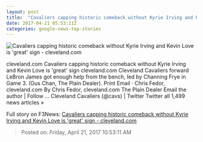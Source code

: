 ```yaml
---
layout: post
title:  "Cavaliers capping historic comeback without Kyrie Irving and Kevin Love is 'great' sign - cleveland.com"
date: 2017-04-21 05:53:11Z
categories: google-news-top-stories
---
```


![Cavaliers capping historic comeback without Kyrie Irving and Kevin Love is 'great' sign - cleveland.com](http://image.cleveland.com/home/cleve-media/width620/img/cavs_impact/photo/22516166-standard.jpg)

cleveland.com Cavaliers capping historic comeback without Kyrie Irving and Kevin Love is 'great' sign cleveland.com Cleveland Cavaliers forward LeBron James got enough help from the bench, led by Channing Frye in Game 3. (Gus Chan, The Plain Dealer). Print Email · Chris Fedor, cleveland.com By Chris Fedor, cleveland.com The Plain Dealer Email the author | Follow ... Cleveland Cavaliers (@cavs) | Twitter Twitter all 1,499 news articles »


Full story on F3News: [Cavaliers capping historic comeback without Kyrie Irving and Kevin Love is 'great' sign - cleveland.com](http://www.f3nws.com/n/bHzsbC)

> Posted on: Friday, April 21, 2017 10:53:11 AM
